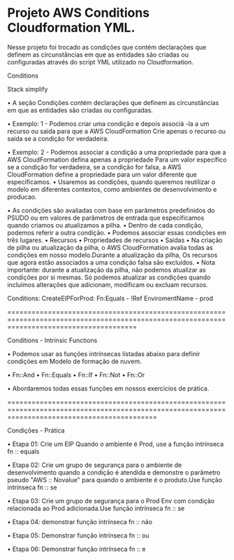 # Projeto AWS Conditions Cloudformation YML.

Nesse projeto foi trocado as condições que contém declarações que definem
as circunstâncias em que as entidades são criadas ou configuradas através do script YML utilizado no Cloudformation.

Conditions

Stack simplify 

• A seção Condições contém declarações que definem as circunstâncias em que as entidades são criadas ou configuradas.

• Exemplo: 1 - Podemos criar uma condição e depois associá -la a um recurso ou saída para que a AWS CloudFormation
  Crie apenas o recurso ou saída se a condição for verdadeira.
  
• Exemplo: 2 - Podemos associar a condição a uma propriedade para que a AWS CloudFormation defina apenas a propriedade
  Para um valor específico se a condição for verdadeira, se a condição for falsa, a AWS CloudFormation
  define a propriedade para um valor diferente que especificamos.
• Usaremos as condições, quando queremos reutilizar o modelo em diferentes contextos, como ambientes de desenvolvimento e producao.


• As condições são avaliadas com base em parâmetros predefinidos do PSUDO ou em valores de parâmetros
  de entrada que especificamos quando criamos ou atualizamos a pilha.
• Dentro de cada condição, podemos referir a outra condição.
• Podemos associar essas condições em três lugares.
• Recursos
• Propriedades de recursos
• Saídas
• Na criação de pilha ou atualização da pilha, o AWS CloudFormation avalia todas as condições em nosso modelo.Durante a atualização da pilha,
  Os recursos que agora estão associados a uma condição falsa são excluídos.
• Nota importante: durante a atualização da pilha, não podemos atualizar as condições por si mesmas.
  Só podemos atualizar as condições quando incluímos alterações que adicionam, modificam ou excluam recursos.

  Conditions:
    CreateEIPForProd:
      Fn:Equals 
        - !Ref EnviromentName
        - prod 

  ============================================================================================================================================

Conditions -  Intrinsic Functions 

• Podemos usar as funções intrínsecas listadas abaixo para definir condições em
  Modelo de formação de nuvem.

• Fn::And 
• Fn::Equals 
• Fn::If 
• Fn::Not 
• Fn::Or

• Abordaremos todas essas funções em nossos exercícios de prática.

=================================================================================================================================================

Condições - Prática

• Etapa 01: Crie um EIP Quando o ambiente é Prod, use a função intrínseca fn :: equals

• Etapa 02: Crie um grupo de segurança para o ambiente de desenvolvimento quando a condição é atendida e demonstre o parâmetro pseudo "AWS :: Novalue" para
  quando o ambiente é o produto.Use função intrínseca fn :: se

• Etapa 03: Crie um grupo de segurança para o Prod Env com condição relacionada ao Prod adicionada.Use função intrínseca fn :: se

• Etapa 04: demonstrar função intrínseca fn :: não

• Etapa 05: Demonstrar função intrínseca fn :: ou

• Etapa 06: Demonstrar função intrínseca fn :: e